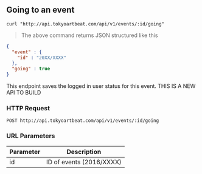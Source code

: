 ## Going to an event

```shell
curl "http://api.tokyoartbeat.com/api/v1/events/:id/going"
```

> The above command returns JSON structured like this 

```json
{
  "event" : {
    "id" : "20XX/XXXX"
  },
  "going" : true
}
```

This endpoint saves the logged in user status for this event. THIS IS A NEW API TO BUILD

### HTTP Request

`POST http://api.tokyoartbeat.com/api/v1/events/:id/going`

### URL Parameters

Parameter | Description
--------- | -----------
id | ID  of events (2016/XXXX)
